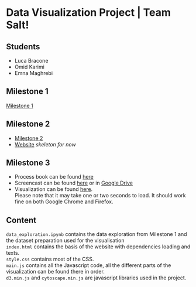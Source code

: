# Data Visualization Project | Team Salt!
## Students 
* Luca Bracone
* Omid Karimi
* Emna Maghrebi

## Milestone 1
[Milestone 1](https://github.com/com-480-data-visualization/datavis-project-2022-teamsalt/blob/main/Milestone1.md)

## Milestone 2
* [Milestone 2](https://github.com/com-480-data-visualization/datavis-project-2022-teamsalt/blob/main/Milestone2.md)
* [Website](https://com-480-data-visualization.github.io/datavis-project-2022-teamsalt/) *skeleton for now*

## Milestone 3
* Process book can be found [here](https://github.com/com-480-data-visualization/datavis-project-2022-teamsalt/blob/main/Process%20Book.pdf)
* Screencast can be found [here](https://github.com/com-480-data-visualization/datavis-project-2022-teamsalt/blob/main/screencast.mkv) or in [Google Drive](https://drive.google.com/file/d/1qj9OybM5l1mHf_k3oiA6-DvNVH56XQzw/view?usp=sharing)
* Visualization can be found [here](https://com-480-data-visualization.github.io/datavis-project-2022-teamsalt/). <br> Please note that it may take one or two seconds to load. It should work fine on both Google Chrome and Firefox.

## Content
```data_exploration.ipynb``` contains the data exploration from Milestone 1 and the dataset preparation used for the visualisation <br>
```index.html``` contains the basis of the website with dependencies loading and texts. <br>
```style.css``` contains most of the CSS. <br>
```main.js``` contains all the Javascript code, all the different parts of the visualization can be found there in order. <br>
```d3.min.js``` and ```cytoscape.min.js``` are javascript libraries used in the project.
